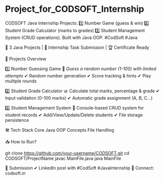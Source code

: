 # Project_for_CODSOFT_Internship
CODSOFT Java Internship Projects: 1️⃣ Number Game (guess &amp; win) 2️⃣ Student Grade Calculator (marks to grades) 3️⃣ Student Management System (CRUD operations). Built with Java OOP. #CodSoft #Java

🚀 3 Java Projects | 📅 Internship Task Submission | 🏆 Certificate Ready

📌 Projects Overview

1️⃣ Number Guessing Game
🎯 *Guess a random number (1-100) with limited attempts*
✔ Random number generation
✔ Score tracking & hints
✔ Play multiple rounds

2️⃣ Student Grade Calculator
📊 Calculate total marks, percentage & grade
✔ Input validation (0-100 marks)
✔ Automatic grade assignment (A, B, C...)

3️⃣ Student Management System
🏫 Console-based CRUD system for student records
✔ Add/View/Update/Delete students
✔ File storage persistence

🛠 Tech Stack
Core Java
OOP Concepts
File Handling

📥 How to Run?

git clone https://github.com/your-username/CODSOFT.git
cd CODSOFT/ProjectName
javac MainFile.java
java MainFile

📜 Submission
✔ LinkedIn post with #CodSoft #JavaInternship
🔗 Connect: codsoft.in
